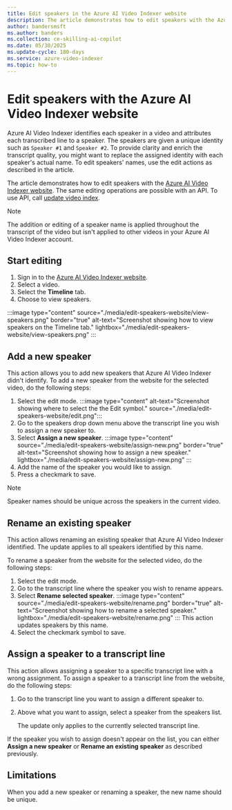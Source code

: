 ```yaml
---
title: Edit speakers in the Azure AI Video Indexer website
description: The article demonstrates how to edit speakers with the Azure AI Video Indexer website.
author: bandersmsft
ms.author: banders
ms.collection: ce-skilling-ai-copilot
ms.date: 05/30/2025
ms.update-cycle: 180-days
ms.service: azure-video-indexer
ms.topic: how-to
---
```


# Edit speakers with the Azure AI Video Indexer website

Azure AI Video Indexer identifies each speaker in a video and attributes each transcribed line to a speaker. The speakers are given a unique identity such as `Speaker #1` and `Speaker #2`. To provide clarity and enrich the transcript quality, you might want to replace the assigned identity with each speaker's actual name. To edit speakers' names, use the edit actions as described in the article. 

The article demonstrates how to edit speakers with the [Azure AI Video Indexer website](https://www.videoindexer.ai/). The same editing operations are possible with an API. To use API, call [update video index](https://api-portal.videoindexer.ai/api-details#api=Operations&operation=Update-Video-Index).

> [!NOTE]
> The addition or editing of a speaker name is applied throughout the transcript of the video but isn't applied to other videos in your Azure AI Video Indexer account.

## Start editing

1. Sign in to the [Azure AI Video Indexer website](https://www.videoindexer.ai/).
2. Select a video.
3. Select the **Timeline** tab.
4. Choose to view speakers.


:::image type="content" source="./media/edit-speakers-website/view-speakers.png" border="true" alt-text="Screenshot showing how to view speakers on the Timeline tab." lightbox="./media/edit-speakers-website/view-speakers.png" :::

## Add a new speaker

This action allows you to add new speakers that Azure AI Video Indexer didn't identify. To add a new speaker from the website for the selected video, do the following steps: 

1. Select the edit mode.
    :::image type="content" alt-text="Screenshot showing where to select the the Edit symbol." source="./media/edit-speakers-website/edit.png":::
1. Go to the speakers drop down menu above the transcript line you wish to assign a new speaker to.
1. Select **Assign a new speaker**.
    :::image type="content" source="./media/edit-speakers-website/assign-new.png" border="true" alt-text="Screenshot showing how to assign a new speaker." lightbox="./media/edit-speakers-website/assign-new.png" :::
1. Add the name of the speaker you would like to assign.
1. Press a checkmark to save.

> [!NOTE]
> Speaker names should be unique across the speakers in the current video.
 
## Rename an existing speaker

This action allows renaming an existing speaker that Azure AI Video Indexer identified. The update applies to all speakers identified by this name.
 
To rename a speaker from the website for the selected video, do the following steps: 

1. Select the edit mode.
1. Go to the transcript line where the speaker you wish to rename appears.
1. Select **Rename selected speaker**.
    :::image type="content" source="./media/edit-speakers-website/rename.png" border="true" alt-text="Screenshot showing how to rename a selected speaker." lightbox="./media/edit-speakers-website/rename.png" :::
   This action updates speakers by this name.
1. Select the checkmark symbol to save.

## Assign a speaker to a transcript line

This action allows assigning a speaker to a specific transcript line with a wrong assignment. To assign a speaker to a transcript line from the website, do the following steps: 

1. Go to the transcript line you want to assign a different speaker to. 
1. Above what you want to assign, select a speaker from the speakers list.
 
    The update only applies to the currently selected transcript line.

If the speaker you wish to assign doesn't appear on the list, you can either **Assign a new speaker** or **Rename an existing speaker** as described previously.

## Limitations

When you add a new speaker or renaming a speaker, the new name should be unique.
